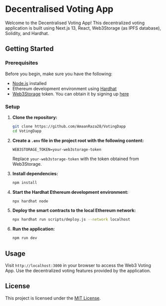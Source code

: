 # Decentralised Voting App


Welcome to the Decentralised Voting App! This decentralized voting application is built using Next.js 13, React, Web3Storage (as IPFS database), Solidity, and Hardhat.

## Getting Started

### Prerequisites

Before you begin, make sure you have the following:

- [Node.js](https://nodejs.org/) installed
- Ethereum development environment using [Hardhat](https://hardhat.org/)
- [Web3Storage](https://web3.storage/) token. You can obtain it by signing up [here](https://web3.storage/login)

### Setup

1. **Clone the repository:**

    ```bash
    git clone https://github.com/AmaanRaza28/VotingDapp
    cd VotingDapp
    ```

2. **Create a `.env` file in the project root with the following content:**

    ```env
    WEB3STORAGE_TOKEN=your-web3storage-token
    ```

    Replace `your-web3storage-token` with the token obtained from Web3Storage.

3. **Install dependencies:**

    ```bash
    npm install
    ```

4. **Start the Hardhat Ethereum development environment:**

    ```bash
    npx hardhat node
    ```

5. **Deploy the smart contracts to the local Ethereum network:**

    ```bash
    npx hardhat run scripts/deploy.js --network localhost
    ```

6. **Run the application:**

    ```bash
    npm run dev
    ```

## Usage

Visit `http://localhost:3000` in your browser to access the Web3 Voting App. Use the decentralized voting features provided by the application.

## License

This project is licensed under the [MIT License](LICENSE).
